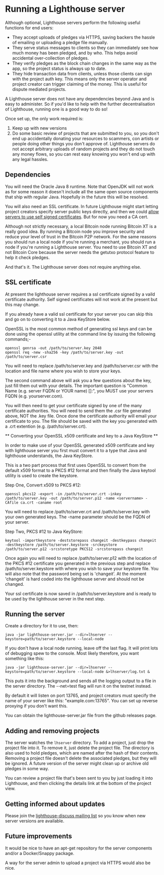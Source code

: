Running a Lighthouse server
===========================

Although optional, Lighthouse servers perform the following useful functions for end users:

* They accept uploads of pledges via HTTPS, saving backers the hassle of emailing or uploading a pledge file manually.
* They serve status messages to clients so they can immediately see how much money has been pledged, and by who.
  This helps avoid accidental over-collection of pledges.
* They verify pledges as the block chain changes in the same way as the app, so the project status is always up to date.
* They hide transaction data from clients, unless those clients can sign with the project auth key. This means only
  the server operator and project creator can trigger claiming of the money. This is useful for dispute mediated
  projects.

A Lighthouse server does not have any dependencies beyond Java and is easy to administer. So if you'd like to help
with the further decentralisation of Lighthouse, running one is a good way to do so!

Once set up, the only work required is:

1. Keep up with new versions
2. Do some basic review of projects that are submitted to you, so you don't end up accidentally donating your resources
   to scammers, con artists or people doing other things you don't approve of. Lighthouse servers do not accept
   arbitrary uploads of random projects and they do not touch any money flows, so you can rest easy knowing you
   won't end up with any legal hassles.

Dependencies
------------

You will need the Oracle Java 8 runtime. Note that OpenJDK will not work as for some reason it doesn't include all the
same open source components that ship with regular Java. Hopefully in the future this will be resolved.

You will also need an SSL certificate. In future Lighthouse might start letting project creators specify server public
keys directly, and then we could [allow servers to use self signed certificates](https://github.com/vinumeris/lighthouse/issues/93).
But for now you need a CA cert.

Although not strictly necessary, a local Bitcoin node running Bitcoin XT is a really good idea. By running a Bitcoin node
you improve security and reduce your level of trust in the Bitcoin P2P network. For the same reasons you should run a
local node if you're running a merchant, you should run a node if you're running a Lighthouse server. You need to use
Bitcoin XT and not Bitcoin Core because the server needs the getutxo protocol feature to help it check pledges.

And that's it. The Lighthouse server does not require anything else.

SSL certificate
-------------------------------

At present the lighthouse server requires a ssl certificate signed by a vaild certificate authority. Self signed 
certificates will not work at the present but this may change.

If you already have a valid ssl certificate for your server you can skip this and go on to converting it to a 
Java KeyStore below.

OpenSSL is the most common method of generating ssl keys and can be done using the openssl utility at the command 
line by issuing the following commands;-

```
openssl genrsa -out /path/to/server.key 2048
openssl req -new -sha256 -key /path/to/server.key -out /path/to/server.csr
```

You will need to replace /path/to/server.key and /path/to/server.csr with the location and file name where you
wish to store your keys.

The second command above will ask you a few questions about the key, just fill them out with your details. The important
question is "Common Name (e.g. server FQDN or YOUR name) []:", you MUST use your servers FQDN (e.g. yourserver.com).

You will then need to get your certificate signed by one of the many certificate authorities.  You will need to send
them the .csr file generated above, NOT the .key file.  Once done the certificate authority will email your certificate 
to you.  The file should be saved with the key you generated with a .crt extention (e.g. /path/to/server.crt).

** Converting your OpenSSL x509 certificate and key to a Java KeyStore **

In order to make use of your OpenSSL generated x509 certificate and key with lighthouse server you first must convert it
to a type that Java and lighthouse understands, the Java KeyStore.

This is a two part process that first uses OpenSSL to convert from the default x509 format to a PKCS #12 format and
then finally the Java keytool utility is used to create the keystore.

Step One, Convert x509 to PKCS #12:

```
openssl pkcs12 -export -in /path/to/server.crt -inkey /path/to/server.key -out /path/to/server.p12 -name <servername> -CAfile ca.crt -caname root
```

You will need to replace /path/to/server.crt and /path/to/server.key with your own generated keys. The -name <servername>
parameter should be the FQDN of your server.

Step Two, PKCS #12 to Java KeyStore:

```
keytool -importkeystore -deststorepass changeit -destkeypass changeit -destkeystore /path/to/server.keystore -srckeystore /path/to/server.p12 -srcstoretype PKCS12 -srcstorepass changeit
```

Once again you will need to replace /path/to/server.p12 with the location of the PKCS #12 certificate you generated
in the previous step and replace /path/to/server.keystore with where you wish to save your keystore file. You will also 
note that the password being set is 'changeit'. At the moment 'changeit' is hard coded into the lighthouse server 
and should not be changed.

Your ssl certificate is now saved in /path/to/server.keystore and is ready to be used by the lighthouse server in the next step.

Running the server
------------------

Create a directory for it to use, then:

```
java -jar lighthouse-server.jar --dir=lhserver --keystore=path/to/server.keystore --local-node
```

If you don't have a local node running, leave off the last flag. It will print lots of debugging spew to the console.
Most likely therefore, you want something like this:

```
java -jar lighthouse-server.jar --dir=lhserver --keystore=path/to/server.keystore --local-node &>lhserver/log.txt &
```

This puts it into the background and sends all the logging output to a file in the server directory. The --net=test
flag will run it on the testnet instead.

By default it will listen on port 13765, and project creators must specify the name of your server like this: "example.com:13765".
You can set up reverse proxying if you don't want this.

You can obtain the lighthouse-server.jar file from the github releases page.

Adding and removing projects
----------------------------

The server watches the `lhserver` directory. To add a project, just drop the project file into it. To remove it, just
delete the project file. The directory is also used to hold pledges, which are named after the hash of their contents.
Removing a project file doesn't delete the associated pledges, but they will be ignored. A future version of the server
might clean up or archive old pledges in some way.

You can review a project file that's been sent to you by just loading it into Lighthouse, and then clicking the
details link at the bottom of the project view.

Getting informed about updates
------------------------------

Please join the [lighthouse-discuss mailing list](https://groups.google.com/forum/#!forum/lighthouse-discuss) so you
know when new server versions are available.

Future improvements
-------------------

It would be nice to have an apt-get repository for the server components and/or a Docker/Snappy package.

A way for the server admin to upload a project via HTTPS would also be nice.
